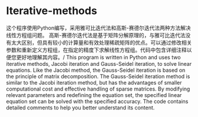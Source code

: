 # Iterative-methods
这个程序使用Python编写，采用雅可比迭代法和高斯-赛德尔迭代法两种方法解决线性方程组问题。 高斯-赛德尔迭代法是基于矩阵分解原理的，与雅可比迭代法没有太大区别，但具有较小的计算量和有效处理稀疏矩阵的优点。可以通过修改相关参数和重新定义方程组，在指定的精度下求解线性方程组。代码中包含详细注释以便您更好地理解其内容。/
This program is written in Python and uses two iterative methods, Jacobi iteration and Gauss-Seidel iteration, to solve linear equations. Like the Jacobi method, the Gauss-Seidel iteration is based on the principle of matrix decomposition. The Gauss-Seidel iteration method is similar to the Jacobi iteration method, but has the advantages of smaller computational cost and effective handling of sparse matrices. By modifying relevant parameters and redefining the equation set, the specified linear equation set can be solved with the specified accuracy. The code contains detailed comments to help you better understand its content.
